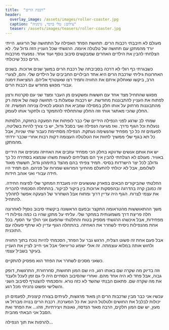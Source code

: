 ```yaml
---
title:  "רכבת הרים"
header:
  overlay_image: /assets/images/roller-coaster.jpg
  caption: "צילום: טלי ברכר, גרמניה"
  teaser: /assets/images/teasers/roller-coaster.jpg
---
```


מעולם לא חיבבתי רכבות הרים. תחושת הפחד האפילה על התחושה של הריגוש.
הייתי יורד מהמתקן עם תחושה של טלטלה איומה. הרגשתי שכל העניין הזה גדול עלי.<!--more-->
לא הצלחתי להבין את הילדים האחרים שמבקשים סיבוב נוסף ועוד אחד. נמנעתי מרכבות הרים ככל שיכולתי.

כשבגרתי כף רגלי לא דרכה בסביבתה של רכבת הרים במשך שנים ארוכות.
בשנים האחרונות גיליתי שרכבת הרים היא אחד הבילויים החביבים על הילדים שלי.
והם, לצערי הרב, ביקשו שאחלוק איתם את החוויה ותמיד רצו שאצטרף אליהם.
המציאות זימנה עבורי מפגש מחודש עם רכבות הרים.

מפגש שהתחיל מצד אחד עם חששות ומשקעים מן העבר ומצד שני עם סקרנות ורצון לפתוח את העניין להתבוננות מחודשת.
יש רכבות שמעלות בי תחושה קשה
של אימה רק מהתבוננות מרחוק על אותו חלק במסילה שמביא את הנוסע לכאילו צניחה חופשית.
זה החלק שהכי מאתגר אותי וזה החלק שהתחלתי להתמקד בו ולחקור אותו לעומק.

שמתי לב שרגע לפני הנפילה הידיים שלי כבר לופתות את המעקה בחוזקה, הלסתות ננעלות וכל הגוף נדרך.
ואז מגיעה הנפילה ואני בסבל גדול, יש בי צורך להיות בשליטה,
לפעמים זה כל כך מפחיד שהנשימה נעתקת. הנפילה מסתיימת כעבור שתי שניות,
אבל כל תא בגוף שלי ממשיך לחוות את הטלטלה העצומה דקות רבות אחרי שכבר ירדתי מהמתקן.

יש את אותם אנשים שדווקא בחלק הכי מפחיד עוזבים את האחיזה ומניפים את הידיים באוויר.
מעולם לא הצלחתי להבין איך הם מצליחים לעשות משהו שנמצא בסתירה כל כך גדולב לכל יצר הישרדות בסיסי.
תמיד צפיתי בהם מהצד בתימהון גדול, חששתי מאוד לשלומם,
אבל לא יכולתי להתעלם מהחיוך המרוגש שמרוח על פניהם. הם תמיד היו חידה עבורי ואני אוהב חידות.

החלטתי שהביקורים הבאים בפארק שעשועים יהיו מעבדת המחקר שלי לפיצוח החידה.
זה כמובן קרה בהדרגה ובהפסקות ארוכות בין ביקור לביקור.
בהתחלה הסכמתי להכריח את עצמי לצרוח.
הגוף היה עדיין דרוך ומתוח אבל השחרור של הצעקה אפשר לתהליך להתחיל.

משך ההתאוששות מהטראומה התקצר ובפעם הראשונה ביקשתי סיבוב נוסף!
לאחרונה חלה פריצת דרך משמעותית במחקר שלי.
עליתי על מתקן שהיו בו כמה נפילות די מפחידות, אבל איכשהו הרגשתי מספיק בטוח והחלטתי שהפעם אני הולך עד הסוף.
בכל אחת מהנפילות ניסיתי לשחרר את האחיזה. בהתחלה הגוף עדיין לא שיתף פעולה עם התוכנית.

אבל פעם אחת זה פשוט הצליח, הרגש גבר על הפחד, הסכמתי להיות נוכח בתוך החוויה ולחוש אותה במלוא עוצמתה.
זה אולי ישמע טריוויאלי אבל אני חייב לציין את העניין בעיקר בשביל עצמי.

כשאני מסכים לשחרר את הפחד הוא מפסיק להתקיים.

וזה בדיוק מה שקרה שם באותו רגע, היו שם המון תחושות, סחרחורת, התרגשות, דופק גבוה, אבל פחד לא היה אחד מהם.
ואחרי שהסיבוב הסתיים היה לי גם זמן לעכל ולעבד את מה שקרה שם.
פתאום הבנתי שהשד לא כזה נורא. והסכמתי להצטרף לסיבוב השני והשלישי ופשוט נהניתי מכל רגע.

עכשיו אני כבר מבין שרכבות הרים הן מאוד מרגשות,
לעיתים בצורה קיצונית, לפעמים הן יכולות לבלבל את החושים ולטלטל היטב את כל המערכת.
רכבת הרים בנויה מברזל או מעץ, יש שם המון חלקים,
הרבה מאוד הנדסה, גאונות ויצירתיות, וזהו… את הפחד ואת הסבל אני הבאתי מהבית.

להרפות את תוך הנפילה…

